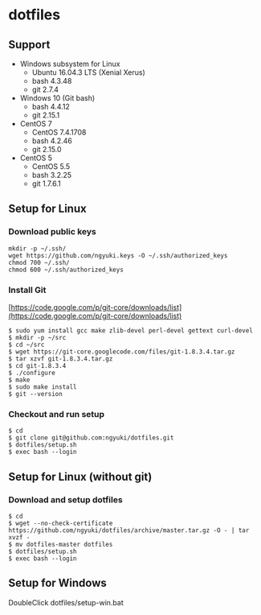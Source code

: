 # dotfiles

## Support

- Windows subsystem for Linux
    - Ubuntu 16.04.3 LTS (Xenial Xerus)
    - bash 4.3.48
    - git 2.7.4
- Windows 10 (Git bash)
    - bash 4.4.12
    - git 2.15.1
- CentOS 7
    - CentOS 7.4.1708
    - bash 4.2.46
    - git 2.15.0
- CentOS 5
    - CentOS 5.5
    - bash 3.2.25
    - git 1.7.6.1

## Setup for Linux

### Download public keys

```console
mkdir -p ~/.ssh/
wget https://github.com/ngyuki.keys -O ~/.ssh/authorized_keys
chmod 700 ~/.ssh/
chmod 600 ~/.ssh/authorized_keys
```

### Install Git

[https://code.google.com/p/git-core/downloads/list](https://code.google.com/p/git-core/downloads/list)

```console
$ sudo yum install gcc make zlib-devel perl-devel gettext curl-devel
$ mkdir -p ~/src
$ cd ~/src
$ wget https://git-core.googlecode.com/files/git-1.8.3.4.tar.gz
$ tar xzvf git-1.8.3.4.tar.gz
$ cd git-1.8.3.4
$ ./configure
$ make
$ sudo make install
$ git --version
```

### Checkout and run setup

```console
$ cd
$ git clone git@github.com:ngyuki/dotfiles.git
$ dotfiles/setup.sh
$ exec bash --login
```

## Setup for Linux (without git)

### Download and setup dotfiles

```console
$ cd
$ wget --no-check-certificate https://github.com/ngyuki/dotfiles/archive/master.tar.gz -O - | tar xvzf -
$ mv dotfiles-master dotfiles
$ dotfiles/setup.sh
$ exec bash --login
```

## Setup for Windows

DoubleClick dotfiles/setup-win.bat
